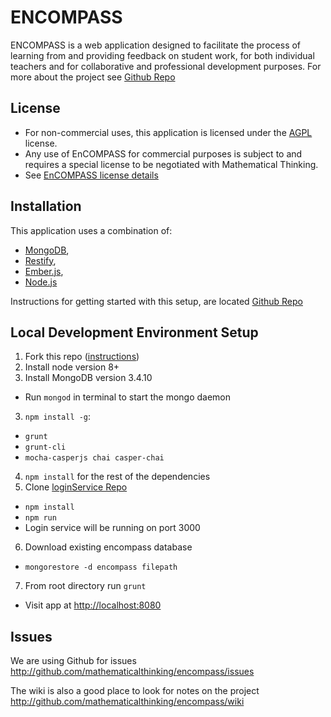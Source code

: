 
# ENCOMPASS
ENCOMPASS is a web application designed to facilitate the process of learning from and providing feedback on student work, for both individual teachers and for collaborative and professional development purposes. For more about the project see [Github Repo](http://github.com/mathematicalthinking/encompass)

## License

* For non-commercial uses, this application is licensed under the [AGPL](https://www.gnu.org/licenses/agpl-3.0.en.html) license.
* Any use of EnCOMPASS for commercial purposes is subject to and requires a special license to be negotiated with Mathematical Thinking.
* See [EnCOMPASS license details](http://files.mathematicalthinking.org/encompass/license)


## Installation
This application uses a combination of:

* [MongoDB](http://www.mongodb.org/),
* [Restify](http://restify.com/),
* [Ember.js](http://emberjs.com/),
* [Node.js](http://nodejs.org/)

Instructions for getting started with this setup, are located [Github Repo](http://github.com/mathematicalthinking/encompass)

## Local Development Environment Setup

1. Fork this repo ([instructions](https://github.com/mathematicalthinking/encompass/blob/master/docs/GitForkRepo.md))
1. Install node version 8+
2. Install MongoDB version 3.4.10
  * Run `mongod` in terminal to start the mongo daemon
3. `npm install -g`:
  * `grunt`
  * `grunt-cli`
  * `mocha-casperjs chai casper-chai`
4. `npm install` for the rest of the dependencies
5. Clone [loginService Repo](https://github.com/mathematicalthinking/loginService)
  * `npm install`
  * `npm run`
  * Login service will be running on port 3000
6. Download existing encompass database
  * `mongorestore -d encompass filepath`
7. From root directory run `grunt`
  * Visit app at <http://localhost:8080>

## Issues

We are using Github for issues
  <http://github.com/mathematicalthinking/encompass/issues>

The wiki is also a good place to look for notes on the project
  <http://github.com/mathematicalthinking/encompass/wiki>
